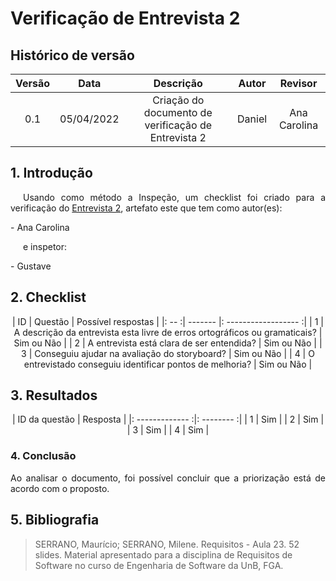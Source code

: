 # Verificação de Entrevista 2

## Histórico de versão

|Versão | Data | Descrição | Autor|  Revisor |
| :--: | :--: | :--: | :--: | :--:  |
| 0.1 | 05/04/2022  | Criação do documento de verificação de Entrevista 2 | Daniel |  Ana Carolina |

## 1. Introdução
<p style="text-indent: 20px; text-align: justify">
Usando como método a Inspeção, um checklist foi criado para a verificação do <a href="https://interacao-humano-computador.github.io/2021.2-Cebraspe/Avalia%C3%A7%C3%A3o_desenvolvimento/Nivel1/entrevista2/" target="_blank">Entrevista 2</a>, artefato este que tem como autor(es):
</p>
- Ana Carolina
<p style="text-indent: 20px; text-align: justify">
e inspetor:
</p>
- Gustave

## 2. Checklist

<center>

| ID | Questão | Possível respostas |
|: -- :| ------- |: ------------------ :|
| 1 | A descrição da entrevista esta livre de erros ortográficos ou gramaticais? | Sim ou Não |
| 2 | A entrevista está clara de ser entendida? | Sim ou Não |
| 3 | Conseguiu ajudar na avaliação do storyboard? | Sim ou Não |
| 4 | O entrevistado conseguiu identificar pontos de melhoria? | Sim ou Não |

</center>

## 3. Resultados

<center>

| ID da questão | Resposta |
|: ------------- :|: -------- :|
| 1 | Sim |
| 2 | Sim |
| 3 | Sim |
| 4 | Sim |

</center>

### 4. Conclusão
<p style="text-align: justify;">Ao analisar o documento, foi possível concluir que a priorização está de acordo com o proposto.
</p>

## 5. Bibliografia

> SERRANO, Maurício; SERRANO, Milene. Requisitos - Aula 23. 52 slides. Material apresentado para a disciplina de Requisitos de Software no curso de Engenharia de Software da UnB, FGA.
